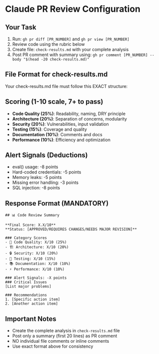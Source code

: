 # Claude PR Review Configuration

## Your Task
1. Run: `gh pr diff [PR_NUMBER]` and `gh pr view [PR_NUMBER]`
2. Review code using the rubric below
3. Create file: `check-results.md` with your complete analysis
4. Post PR comment with summary using: `gh pr comment [PR_NUMBER] --body "$(head -20 check-results.md)"`

## File Format for check-results.md
Your check-results.md file must follow this EXACT structure:

## Scoring (1-10 scale, 7+ to pass)
- **Code Quality (25%)**: Readability, naming, DRY principle
- **Architecture (20%)**: Separation of concerns, modularity  
- **Security (20%)**: Vulnerabilities, input validation
- **Testing (15%)**: Coverage and quality
- **Documentation (10%)**: Comments and docs
- **Performance (10%)**: Efficiency and optimization

## Alert Signals (Deductions)
- eval() usage: -8 points
- Hard-coded credentials: -5 points
- Memory leaks: -5 points
- Missing error handling: -3 points
- SQL injection: -8 points

## Response Format (MANDATORY)
```
## 📊 Code Review Summary

**Final Score: X.X/10**
**Status: [APPROVED/REQUIRES CHANGES/NEEDS MAJOR REVISION]**

### Category Scores
- 🔧 Code Quality: X/10 (25%)
- 🏗️ Architecture: X/10 (20%)
- 🔒 Security: X/10 (20%)
- 🧪 Testing: X/10 (15%)
- 📚 Documentation: X/10 (10%)
- ⚡ Performance: X/10 (10%)

### Alert Signals: -X points
### Critical Issues
[List major problems]

### Recommendations
1. [Specific action item]
2. [Another action item]
```

## Important Notes
- Create the complete analysis in `check-results.md` file
- Post only a summary (first 20 lines) as PR comment
- NO individual file comments or inline comments
- Use exact format above for consistency
